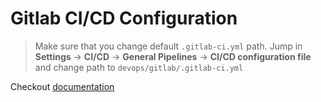 # Gitlab CI/CD Configuration

> Make sure that you change default `.gitlab-ci.yml` path. Jump in **Settings** -> **CI/CD** -> **General Pipelines** -> **CI/CD configuration file** and change path to `devops/gitlab/.gitlab-ci.yml`

Checkout [documentation](https://temarusanov.github.io/dev-notes/workspace/techniques/git-tag-flow)